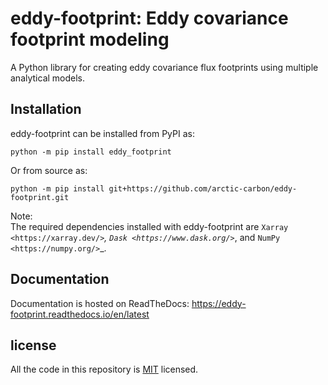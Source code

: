 # eddy-footprint: Eddy covariance footprint modeling

A Python library for creating eddy covariance flux footprints using multiple analytical models.

Installation
------------

eddy-footprint can be installed from PyPI as:

    python -m pip install eddy_footprint

Or from source as:

    python -m pip install git+https://github.com/arctic-carbon/eddy-footprint.git

Note:  
    The required dependencies installed with eddy-footprint are `Xarray <https://xarray.dev/>`_,
   `Dask <https://www.dask.org/>`_, and `NumPy <https://numpy.org/>`_.

Documentation
-------------

Documentation is hosted on ReadTheDocs: https://eddy-footprint.readthedocs.io/en/latest

## license

All the code in this repository is [MIT](https://choosealicense.com/licenses/mit/) licensed.
